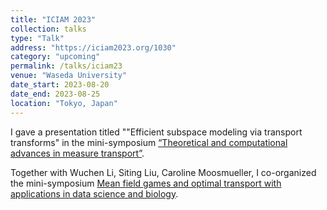 ```yaml
---
title: "ICIAM 2023"
collection: talks
type: "Talk"
address: "https://iciam2023.org/1030"
category: "upcoming"
permalink: /talks/iciam23
venue: "Waseda University"
date_start: 2023-08-20
date_end: 2023-08-25
location: "Tokyo, Japan"
---
```


I gave a presentation titled ""Efficient subspace modeling via transport transforms" in the mini-symposium [“Theoretical and computational advances in measure transport”](https://iciam2023.org/registered_data?id=00966). 

Together with Wuchen Li, Siting Liu, Caroline Moosmueller, I co-organized the mini-symposium [Mean field games and optimal transport with applications in data science and biology](https://iciam2023.org/registered_data?id=00635).
